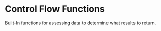 # Control Flow Functions

Built-In functions for assessing data to determine what results to return.
